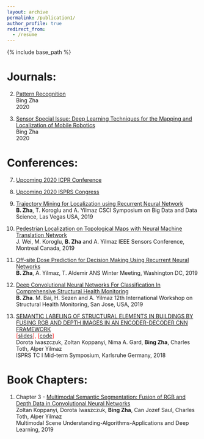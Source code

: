 ```yaml
---
layout: archive
permalink: /publication1/
author_profile: true
redirect_from:
  - /resume
---
```


{% include base_path %}

Journals:
======
2. [Pattern Recognition](https://www.journals.elsevier.com/pattern-recognition)    
Bing Zha  
2020  

1. [Sensor Special Issue: Deep Learning Techniques for the Mapping and Localization of Mobile Robotics](https://www.mdpi.com/journal/sensors/special_issues/DLTMLMR)    
Bing Zha      
2020  



Conferences:
======
7. [Upcoming 2020 ICPR Conference](https://www.micc.unifi.it/icpr2020/)  

6. [Upcoming 2020 ISPRS Congress](http://www.isprs2020-nice.com/)  

5. [Trajectory Mining for Localization using Recurrent Neural Network]()  
**B. Zha**, T. Koroglu and A. Yilmaz
CSCI Symposium on Big Data and Data Science, Las Vegas USA, 2019

4. [Pedestrian Localization on Topological Maps with Neural Machine Translation Network]()  
J. Wei, M. Koroglu, **B. Zha** and A. Yilmaz
IEEE Sensors Conference, Montreal Canada, 2019

3. [Off-site Dose Prediction for Decision Making Using Recurrent Neural Networks]()  
**B. Zha**, A. Yilmaz, T. Aldemir
ANS Winter Meeting, Washington DC, 2019

2. [Deep Convolutional Neural Networks For Classification In Comprehensive Structural Health Monitoring]()  
**B. Zha**. M. Bai, H. Sezen and A. Yilmaz
12th International Workshop on Structural Health Monitoring, San Jose, USA, 2019

1. [SEMANTIC LABELING OF STRUCTURAL ELEMENTS IN BUILDINGS BY FUSING RGB AND DEPTH IMAGES IN AN ENCODER-DECODER CNN FRAMEWORK](https://www.int-arch-photogramm-remote-sens-spatial-inf-sci.net/XLII-1/225/2018/isprs-archives-XLII-1-225-2018.pdf)  
<font color=Red>[[slides]()], [[code]()]</font>  
Dorota Iwaszczuk, Zoltan Koppanyi, Nima A. Gard, **Bing Zha**, Charles Toth, Alper Yilmaz  
ISPRS TC I Mid-term Symposium, Karlsruhe Germany, 2018     



Book Chapters:
======
1. Chapter 3 - [Multimodal Semantic Segmentation: Fusion of RGB and Depth Data in Convolutional Neural Networks](https://www.sciencedirect.com/science/article/pii/B9780128173589000093)   
Zoltan Koppanyi, Dorota Iwaszczuk, **Bing Zha**, Can Jozef Saul, Charles Toth, Alper Yilmaz  
Multimodal Scene Understanding-Algorithms-Applications and Deep Learning, 2019


